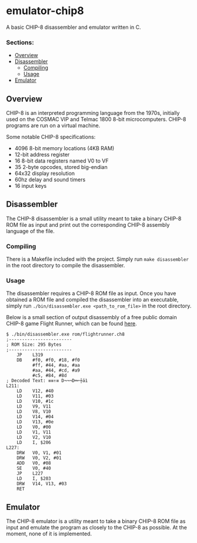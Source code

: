 # emulator-chip8
A basic CHIP-8 disassembler and emulator written in C.

### Sections:
- [Overview](#overview)
- [Disassembler](#disassembler)
  -  [Compiling](#compiling)
  -  [Usage](#usage)
- [Emulator](#overview)

## Overview
CHIP-8 is an interpreted programming language from the 1970s, initially used on the COSMAC VIP and Telmac 1800 8-bit microcomputers. CHIP-8 programs are run on a virtual machine.

Some notable CHIP-8 specifications:
- 4096 8-bit memory locations (4KB RAM)
- 12-bit address register
- 16 8-bit data registers named V0 to VF
- 35 2-byte opcodes, stored big-endian
- 64x32 display resolution
- 60hz delay and sound timers
- 16 input keys

## Disassembler
The CHIP-8 disassembler is a small utility meant to take a binary CHIP-8 ROM file as input and print out the corresponding CHIP-8 assembly language of the file. 

### Compiling
There is a Makefile included with the project. Simply run `make disassembler` in the root directory to compile the disassembler.

### Usage
The disassembler requires a CHIP-8 ROM file as input. Once you have obtained a ROM file and compiled the disassembler into an executable, simply run `./bin/disassembler.exe <path_to_rom_file>` in the root directory.

Below is a small section of output disassembly of a free public domain CHIP-8 game Flight Runner, which can be found [here](https://johnearnest.github.io/chip8Archive/).

```
$ ./bin/disassembler.exe rom/flightrunner.ch8
;------------------------
; ROM Size: 295 Bytes
;------------------------
    JP    L319
    DB    #f0, #f0, #18, #f0
          #ff, #44, #aa, #aa
          #aa, #44, #cd, #a9
          #c5, #84, #8d
; Decoded Text: ≡≡↑≡ D¬¬¬D═⌐┼äì
L211:
    LD    V12, #40
    LD    V11, #03
    LD    V10, #1c
    LD    V9, V11
    LD    V8, V10
    LD    V14, #04
    LD    V13, #0e
    LD    V0, #00
    LD    V1, V11
    LD    V2, V10
    LD    I, $206
L227:
    DRW   V0, V1, #01
    DRW   V0, V2, #01
    ADD   V0, #08
    SE    V0, #40
    JP    L227
    LD    I, $203
    DRW   V14, V13, #03
    RET
```

## Emulator
The CHIP-8 emulator is a utility meant to take a binary CHIP-8 ROM file as input and emulate the program as closely to the CHIP-8 as possible. At the moment, none of it is implemented.
